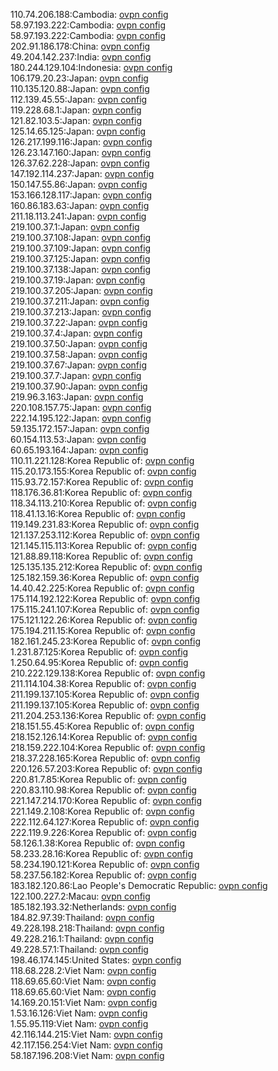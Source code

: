 110.74.206.188:Cambodia: [ovpn config](vpn/110_74_206_188.ovpn)  
58.97.193.222:Cambodia: [ovpn config](vpn/58_97_193_222.ovpn)  
58.97.193.222:Cambodia: [ovpn config](vpn/58_97_193_222.ovpn)  
202.91.186.178:China: [ovpn config](vpn/202_91_186_178.ovpn)  
49.204.142.237:India: [ovpn config](vpn/49_204_142_237.ovpn)  
180.244.129.104:Indonesia: [ovpn config](vpn/180_244_129_104.ovpn)  
106.179.20.23:Japan: [ovpn config](vpn/106_179_20_23.ovpn)  
110.135.120.88:Japan: [ovpn config](vpn/110_135_120_88.ovpn)  
112.139.45.55:Japan: [ovpn config](vpn/112_139_45_55.ovpn)  
119.228.68.1:Japan: [ovpn config](vpn/119_228_68_1.ovpn)  
121.82.103.5:Japan: [ovpn config](vpn/121_82_103_5.ovpn)  
125.14.65.125:Japan: [ovpn config](vpn/125_14_65_125.ovpn)  
126.217.199.116:Japan: [ovpn config](vpn/126_217_199_116.ovpn)  
126.23.147.160:Japan: [ovpn config](vpn/126_23_147_160.ovpn)  
126.37.62.228:Japan: [ovpn config](vpn/126_37_62_228.ovpn)  
147.192.114.237:Japan: [ovpn config](vpn/147_192_114_237.ovpn)  
150.147.55.86:Japan: [ovpn config](vpn/150_147_55_86.ovpn)  
153.166.128.117:Japan: [ovpn config](vpn/153_166_128_117.ovpn)  
160.86.183.63:Japan: [ovpn config](vpn/160_86_183_63.ovpn)  
211.18.113.241:Japan: [ovpn config](vpn/211_18_113_241.ovpn)  
219.100.37.1:Japan: [ovpn config](vpn/219_100_37_1.ovpn)  
219.100.37.108:Japan: [ovpn config](vpn/219_100_37_108.ovpn)  
219.100.37.109:Japan: [ovpn config](vpn/219_100_37_109.ovpn)  
219.100.37.125:Japan: [ovpn config](vpn/219_100_37_125.ovpn)  
219.100.37.138:Japan: [ovpn config](vpn/219_100_37_138.ovpn)  
219.100.37.19:Japan: [ovpn config](vpn/219_100_37_19.ovpn)  
219.100.37.205:Japan: [ovpn config](vpn/219_100_37_205.ovpn)  
219.100.37.211:Japan: [ovpn config](vpn/219_100_37_211.ovpn)  
219.100.37.213:Japan: [ovpn config](vpn/219_100_37_213.ovpn)  
219.100.37.22:Japan: [ovpn config](vpn/219_100_37_22.ovpn)  
219.100.37.4:Japan: [ovpn config](vpn/219_100_37_4.ovpn)  
219.100.37.50:Japan: [ovpn config](vpn/219_100_37_50.ovpn)  
219.100.37.58:Japan: [ovpn config](vpn/219_100_37_58.ovpn)  
219.100.37.67:Japan: [ovpn config](vpn/219_100_37_67.ovpn)  
219.100.37.7:Japan: [ovpn config](vpn/219_100_37_7.ovpn)  
219.100.37.90:Japan: [ovpn config](vpn/219_100_37_90.ovpn)  
219.96.3.163:Japan: [ovpn config](vpn/219_96_3_163.ovpn)  
220.108.157.75:Japan: [ovpn config](vpn/220_108_157_75.ovpn)  
222.14.195.122:Japan: [ovpn config](vpn/222_14_195_122.ovpn)  
59.135.172.157:Japan: [ovpn config](vpn/59_135_172_157.ovpn)  
60.154.113.53:Japan: [ovpn config](vpn/60_154_113_53.ovpn)  
60.65.193.164:Japan: [ovpn config](vpn/60_65_193_164.ovpn)  
110.11.221.128:Korea Republic of: [ovpn config](vpn/110_11_221_128.ovpn)  
115.20.173.155:Korea Republic of: [ovpn config](vpn/115_20_173_155.ovpn)  
115.93.72.157:Korea Republic of: [ovpn config](vpn/115_93_72_157.ovpn)  
118.176.36.81:Korea Republic of: [ovpn config](vpn/118_176_36_81.ovpn)  
118.34.113.210:Korea Republic of: [ovpn config](vpn/118_34_113_210.ovpn)  
118.41.13.16:Korea Republic of: [ovpn config](vpn/118_41_13_16.ovpn)  
119.149.231.83:Korea Republic of: [ovpn config](vpn/119_149_231_83.ovpn)  
121.137.253.112:Korea Republic of: [ovpn config](vpn/121_137_253_112.ovpn)  
121.145.115.113:Korea Republic of: [ovpn config](vpn/121_145_115_113.ovpn)  
121.88.89.118:Korea Republic of: [ovpn config](vpn/121_88_89_118.ovpn)  
125.135.135.212:Korea Republic of: [ovpn config](vpn/125_135_135_212.ovpn)  
125.182.159.36:Korea Republic of: [ovpn config](vpn/125_182_159_36.ovpn)  
14.40.42.225:Korea Republic of: [ovpn config](vpn/14_40_42_225.ovpn)  
175.114.192.122:Korea Republic of: [ovpn config](vpn/175_114_192_122.ovpn)  
175.115.241.107:Korea Republic of: [ovpn config](vpn/175_115_241_107.ovpn)  
175.121.122.26:Korea Republic of: [ovpn config](vpn/175_121_122_26.ovpn)  
175.194.211.15:Korea Republic of: [ovpn config](vpn/175_194_211_15.ovpn)  
182.161.245.23:Korea Republic of: [ovpn config](vpn/182_161_245_23.ovpn)  
1.231.87.125:Korea Republic of: [ovpn config](vpn/1_231_87_125.ovpn)  
1.250.64.95:Korea Republic of: [ovpn config](vpn/1_250_64_95.ovpn)  
210.222.129.138:Korea Republic of: [ovpn config](vpn/210_222_129_138.ovpn)  
211.114.104.38:Korea Republic of: [ovpn config](vpn/211_114_104_38.ovpn)  
211.199.137.105:Korea Republic of: [ovpn config](vpn/211_199_137_105.ovpn)  
211.199.137.105:Korea Republic of: [ovpn config](vpn/211_199_137_105.ovpn)  
211.204.253.136:Korea Republic of: [ovpn config](vpn/211_204_253_136.ovpn)  
218.151.55.45:Korea Republic of: [ovpn config](vpn/218_151_55_45.ovpn)  
218.152.126.14:Korea Republic of: [ovpn config](vpn/218_152_126_14.ovpn)  
218.159.222.104:Korea Republic of: [ovpn config](vpn/218_159_222_104.ovpn)  
218.37.228.165:Korea Republic of: [ovpn config](vpn/218_37_228_165.ovpn)  
220.126.57.203:Korea Republic of: [ovpn config](vpn/220_126_57_203.ovpn)  
220.81.7.85:Korea Republic of: [ovpn config](vpn/220_81_7_85.ovpn)  
220.83.110.98:Korea Republic of: [ovpn config](vpn/220_83_110_98.ovpn)  
221.147.214.170:Korea Republic of: [ovpn config](vpn/221_147_214_170.ovpn)  
221.149.2.108:Korea Republic of: [ovpn config](vpn/221_149_2_108.ovpn)  
222.112.64.127:Korea Republic of: [ovpn config](vpn/222_112_64_127.ovpn)  
222.119.9.226:Korea Republic of: [ovpn config](vpn/222_119_9_226.ovpn)  
58.126.1.38:Korea Republic of: [ovpn config](vpn/58_126_1_38.ovpn)  
58.233.28.16:Korea Republic of: [ovpn config](vpn/58_233_28_16.ovpn)  
58.234.190.121:Korea Republic of: [ovpn config](vpn/58_234_190_121.ovpn)  
58.237.56.182:Korea Republic of: [ovpn config](vpn/58_237_56_182.ovpn)  
183.182.120.86:Lao People's Democratic Republic: [ovpn config](vpn/183_182_120_86.ovpn)  
122.100.227.2:Macau: [ovpn config](vpn/122_100_227_2.ovpn)  
185.182.193.32:Netherlands: [ovpn config](vpn/185_182_193_32.ovpn)  
184.82.97.39:Thailand: [ovpn config](vpn/184_82_97_39.ovpn)  
49.228.198.218:Thailand: [ovpn config](vpn/49_228_198_218.ovpn)  
49.228.216.1:Thailand: [ovpn config](vpn/49_228_216_1.ovpn)  
49.228.57.1:Thailand: [ovpn config](vpn/49_228_57_1.ovpn)  
198.46.174.145:United States: [ovpn config](vpn/198_46_174_145.ovpn)  
118.68.228.2:Viet Nam: [ovpn config](vpn/118_68_228_2.ovpn)  
118.69.65.60:Viet Nam: [ovpn config](vpn/118_69_65_60.ovpn)  
118.69.65.60:Viet Nam: [ovpn config](vpn/118_69_65_60.ovpn)  
14.169.20.151:Viet Nam: [ovpn config](vpn/14_169_20_151.ovpn)  
1.53.16.126:Viet Nam: [ovpn config](vpn/1_53_16_126.ovpn)  
1.55.95.119:Viet Nam: [ovpn config](vpn/1_55_95_119.ovpn)  
42.116.144.215:Viet Nam: [ovpn config](vpn/42_116_144_215.ovpn)  
42.117.156.254:Viet Nam: [ovpn config](vpn/42_117_156_254.ovpn)  
58.187.196.208:Viet Nam: [ovpn config](vpn/58_187_196_208.ovpn)  
